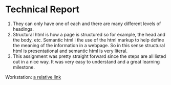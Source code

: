 # Technical Report

1. They can only have one of each and there are many different levels of headings.
2. Structural html is how a page is structured so for example, the head and the body, etc. Semantic html i the use of the html markup to help define the meaning of the information in a webpage. So in this sense structural html is presentational and semantic html is very literal.
3. This assignment was pretty straight forward since the steps are all listed out in a nice way. It was very easy to understand and a great learning milestone.

Workstation:
[a relative link](workstation3.jpeg)
